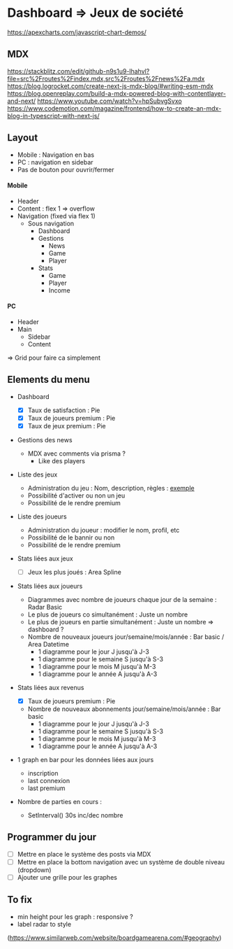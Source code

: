# Dashboard => Jeux de société

https://apexcharts.com/javascript-chart-demos/

## MDX

https://stackblitz.com/edit/github-n9s1u9-lhahvl?file=src%2Froutes%2Findex.mdx,src%2Froutes%2Fnews%2Fa.mdx
https://blog.logrocket.com/create-next-js-mdx-blog/#writing-esm-mdx
https://blog.openreplay.com/build-a-mdx-powered-blog-with-contentlayer-and-next/
https://www.youtube.com/watch?v=hpSubvgSvxo
https://www.codemotion.com/magazine/frontend/how-to-create-an-mdx-blog-in-typescript-with-next-js/

## Layout

- Mobile : Navigation en bas
- PC : navigation en sidebar
- Pas de bouton pour ouvrir/fermer

#### Mobile

- Header
- Content : flex 1 => overflow
- Navigation (fixed via flex 1)
  - Sous navigation
    - Dashboard
    - Gestions
      - News
      - Game
      - Player
    - Stats
      - Game
      - Player
      - Income

#### PC

- Header
- Main
  - Sidebar
  - Content

=> Grid pour faire ca simplement

## Elements du menu

- Dashboard
  - [x] Taux de satisfaction : Pie
  - [x] Taux de joueurs premium : Pie
  - [x] Taux de jeux premium : Pie
- Gestions des news
  - MDX avec comments via prisma ?
    - Like des players
- Liste des jeux
  - Administration du jeu : Nom, description, règles : [exemple](https://boardgamearena.com/gamepanel?game=innovation)
  - Possibilité d'activer ou non un jeu
  - Possibilité de le rendre premium
- Liste des joueurs
  - Administration du joueur : modifier le nom, profil, etc
  - Possibilité de le bannir ou non
  - Possibilité de le rendre premium
- Stats liées aux jeux
  - [ ] Jeux les plus joués : Area Spline
- Stats liées aux joueurs
  - Diagrammes avec nombre de joueurs chaque jour de la semaine : Radar Basic
  - Le plus de joueurs co simultanément : Juste un nombre
  - Le plus de joueurs en partie simultanément : Juste un nombre => dashboard ?
  - Nombre de nouveaux joueurs jour/semaine/mois/année : Bar basic / Area Datetime
    - 1 diagramme pour le jour J jusqu'à J-3
    - 1 diagramme pour le semaine S jusqu'à S-3
    - 1 diagramme pour le mois M jusqu'à M-3
    - 1 diagramme pour le année A jusqu'à A-3
- Stats liées aux revenus
  - [x] Taux de joueurs premium : Pie
  - Nombre de nouveaux abonnements jour/semaine/mois/année : Bar basic
    - 1 diagramme pour le jour J jusqu'à J-3
    - 1 diagramme pour le semaine S jusqu'à S-3
    - 1 diagramme pour le mois M jusqu'à M-3
    - 1 diagramme pour le année A jusqu'à A-3

- 1 graph en bar pour les données liées aux jours
  - inscription
  - last connexion
  - last premium

- Nombre de parties en cours :
  - SetInterval() 30s inc/dec nombre

## Programmer du jour

- [ ] Mettre en place le système des posts via MDX
- [ ] Mettre en place la bottom navigation avec un système de double niveau (dropdown)
- [ ] Ajouter une grille pour les graphes

## To fix

- min height pour les graph : responsive ?
- label radar to style

(https://www.similarweb.com/website/boardgamearena.com/#geography)
